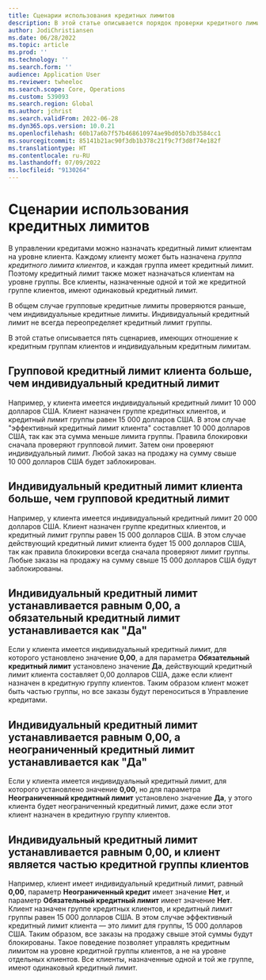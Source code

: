 ```yaml
---
title: Сценарии использования кредитных лимитов
description: В этой статье описывается порядок проверки кредитного лимита клиента, когда клиент принадлежит к группе кредитного лимита клиентов.
author: JodiChristiansen
ms.date: 06/28/2022
ms.topic: article
ms.prod: ''
ms.technology: ''
ms.search.form: ''
audience: Application User
ms.reviewer: twheeloc
ms.search.scope: Core, Operations
ms.custom: 539093
ms.search.region: Global
ms.author: jchrist
ms.search.validFrom: 2022-06-28
ms.dyn365.ops.version: 10.0.21
ms.openlocfilehash: 60b17a6b7f57b468610974ae9bd05b7db3584cc1
ms.sourcegitcommit: 85141b21ac90f3db1b378c21f9c7f3d8f74e182f
ms.translationtype: HT
ms.contentlocale: ru-RU
ms.lasthandoff: 07/09/2022
ms.locfileid: "9130264"
---
```

# <a name="credit-limit-scenarios"></a>Сценарии использования кредитных лимитов

В управлении кредитами можно назначать кредитный лимит клиентам на уровне клиента. Каждому клиенту может быть назначена *группа кредитного лимита клиентов*, и каждая группа имеет кредитный лимит. Поэтому кредитный лимит также может назначаться клиентам на уровне группы. Все клиенты, назначенные одной и той же кредитной группе клиентов, имеют одинаковый кредитный лимит.

В общем случае групповые кредитные лимиты проверяются раньше, чем индивидуальные кредитные лимиты. Индивидуальный кредитный лимит не всегда переопределяет кредитный лимит группы.

В этой статье описывается пять сценариев, имеющих отношение к кредитным группам клиентов и индивидуальным кредитным лимитам.

## <a name="the-customer-group-credit-limit-is-more-than-the-individual-credit-limit"></a>Групповой кредитный лимит клиента больше, чем индивидуальный кредитный лимит

Например, у клиента имеется индивидуальный кредитный лимит 10 000 долларов США. Клиент назначен группе кредитных клиентов, и кредитный лимит группы равен 15 000 долларов США. В этом случае "эффективный кредитный лимит клиента" составляет 10 000 долларов США, так как эта сумма меньше лимита группы. Правила блокировки сначала проверяют групповой лимит. Затем они проверяют индивидуальный лимит. Любой заказ на продажу на сумму свыше 10 000 долларов США будет заблокирован.

## <a name="the-individual-credit-limit-is-more-than-the-customer-group-credit-limit"></a>Индивидуальный кредитный лимит клиента больше, чем групповой кредитный лимит

Например, у клиента имеется индивидуальный кредитный лимит 20 000 долларов США. Клиент назначен группе кредитных клиентов, и кредитный лимит группы равен 15 000 долларов США. В этом случае действующий кредитный лимит клиента будет 15 000 долларов США, так как правила блокировки всегда сначала проверяют лимит группы. Любые заказы на продажу на сумму свыше 15 000 долларов США будут заблокированы.

## <a name="the-individual-credit-limit-is-set-to-000-and-mandatory-credit-limit-is-set-to-yes"></a>Индивидуальный кредитный лимит устанавливается равным 0,00, а обязательный кредитный лимит устанавливается как "Да"

Если у клиента имеется индивидуальный кредитный лимит, для которого установлено значение **0,00**, а для параметра **Обязательный кредитный лимит** установлено значение **Да**, действующий кредитный лимит клиента составляет 0,00 долларов США, даже если клиент назначен в кредитную группу клиентов. Таким образом клиент может быть частью группы, но все заказы будут переноситься в Управление кредитами.

## <a name="the-individual-credit-limit-is-set-to-000-and-unlimited-credit-limit-is-set-to-yes"></a>Индивидуальный кредитный лимит устанавливается равным 0,00, а неограниченный кредитный лимит устанавливается как "Да"

Если у клиента имеется индивидуальный кредитный лимит, для которого установлено значение **0,00**, но для параметра **Неограниченный кредитный лимит** установлено значение **Да**, у этого клиента будет неограниченный кредитный лимит, даже если этот клиент назначен в кредитную группу клиентов.

## <a name="the-individual-credit-limit-is-set-to-000-and-the-customer-is-part-of-a-customer-credit-group"></a>Индивидуальный кредитный лимит устанавливается равным 0,00, и клиент является частью кредитной группы клиентов

Например, клиент имеет индивидуальный кредитный лимит, равный **0,00**, параметр **Неограниченный кредит** имеет значение **Нет**, и параметр **Обязательный кредитный лимит** имеет значение **Нет**. Клиент назначен группе кредитных клиентов, и кредитный лимит группы равен 15 000 долларов США. В этом случае эффективный кредитный лимит клиента — это лимит для группы, 15 000 долларов США. Таким образом, все заказы на продажу свыше этой суммы будут блокированы. Такое поведение позволяет управлять кредитным лимитом на уровне кредитной группы клиентов, а не на уровне отдельных клиентов. Все клиенты, назначенные одной и той же группе, имеют одинаковый кредитный лимит.
